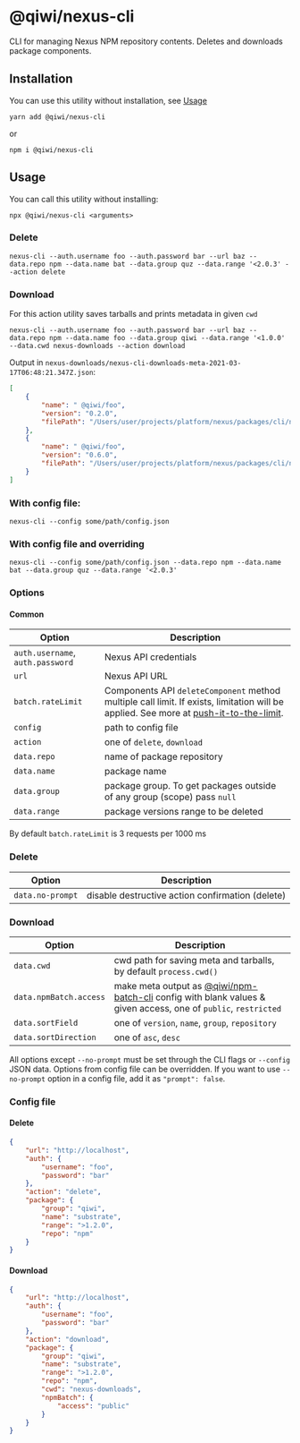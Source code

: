 # @qiwi/nexus-cli
CLI for managing Nexus NPM repository contents.
Deletes and downloads package components.
## Installation
You can use this utility without installation, see [Usage](#Usage)
```shell script
yarn add @qiwi/nexus-cli
```
or
```shell script
npm i @qiwi/nexus-cli
```
## Usage
You can call this utility without installing:
```shell script
npx @qiwi/nexus-cli <arguments>
```
### Delete
```shell script
nexus-cli --auth.username foo --auth.password bar --url baz --data.repo npm --data.name bat --data.group quz --data.range '<2.0.3' --action delete
```
### Download
For this action utility saves tarballs and prints metadata in given `cwd`
```shell script
nexus-cli --auth.username foo --auth.password bar --url baz --data.repo npm --data.name foo --data.group qiwi --data.range '<1.0.0' --data.cwd nexus-downloads --action download
```
Output in `nexus-downloads/nexus-cli-downloads-meta-2021-03-17T06:48:21.347Z.json`:
```json
[
	{
		"name": " @qiwi/foo",
		"version": "0.2.0",
		"filePath": "/Users/user/projects/platform/nexus/packages/cli/nexus-cli-downloads-2021-03-17T06:48:21.347Z/@qiwi%foo%2F-%foo-0.2.0.tgz"
	},
	{
		"name": " @qiwi/foo",
		"version": "0.6.0",
		"filePath": "/Users/user/projects/platform/nexus/packages/cli/nexus-cli-downloads-2021-03-17T06:48:21.347Z/@qiwi%foo%2F-%foo-0.6.0.tgz"
	}
]
```
### With config file:
```shell script
nexus-cli --config some/path/config.json
```
### With config file and overriding
```shell script
nexus-cli --config some/path/config.json --data.repo npm --data.name bat --data.group quz --data.range '<2.0.3'
```
### Options
#### Common
| Option                                      | Description                                      |
|---------------------------------------------|--------------------------------------------------|
| `auth.username`, `auth.password`          | Nexus API credentials                            |
| `url`                                 | Nexus API URL                                    |
| `batch.rateLimit`                           | Components API `deleteComponent` method multiple call limit. If exists, limitation will be applied. See more at [push-it-to-the-limit](https://github.com/antongolub/push-it-to-the-limit). |
| `config`                                    | path to config file                              
| `action`                                    | one of `delete`, `download`                              |
| `data.repo`                              | name of package repository                       |
| `data.name`                              | package name                                     |
| `data.group`                             | package group. To get packages outside of any group (scope) pass `null`                                    |
| `data.range`                             | package versions range to be deleted             |
By default `batch.rateLimit` is 3 requests per 1000 ms
### Delete

| Option                                      | Description                                      |
|---------------------------------------------|--------------------------------------------------|
| `data.no-prompt`                                 | disable destructive action confirmation (delete) |
### Download

| Option                                      | Description                                      |
|---------------------------------------------|--------------------------------------------------|
| `data.cwd`                                 | cwd path for saving meta and tarballs, by default `process.cwd()` |
| `data.npmBatch.access`                      | make meta output as [@qiwi/npm-batch-cli](https://github.com/qiwi/npm-batch-action/tree/master/packages/cli) config with blank values & given access, one of `public`, `restricted` |
| `data.sortField`                      | one of `version`, `name`, `group`, `repository` |
| `data.sortDirection`                      | one of `asc`, `desc` |

All options except `--no-prompt` must be set through the CLI flags or `--config` JSON data.
Options from config file can be overridden.
If you want to use `--no-prompt` option in a config file, add it as `"prompt": false`.
### Config file
#### Delete
```json
{
    "url": "http://localhost",
    "auth": {
        "username": "foo",
        "password": "bar"
    },
    "action": "delete",
    "package": {
        "group": "qiwi",
        "name": "substrate",
        "range": ">1.2.0",
        "repo": "npm"
    }
}
```
#### Download
```json
{
    "url": "http://localhost",
    "auth": {
        "username": "foo",
        "password": "bar"
    },
    "action": "download",
    "package": {
        "group": "qiwi",
        "name": "substrate",
        "range": ">1.2.0",
        "repo": "npm",
        "cwd": "nexus-downloads",
        "npmBatch": {
            "access": "public"
        }
    }
}
```
